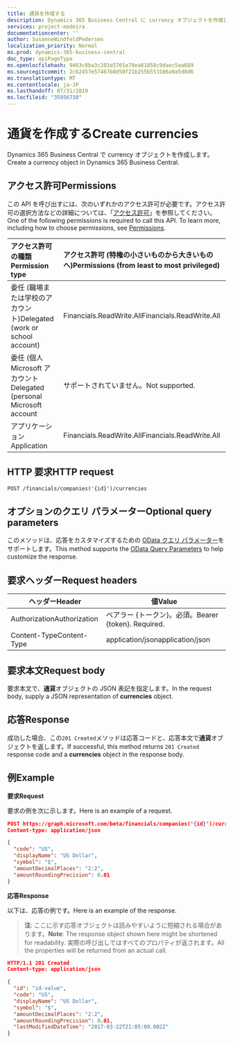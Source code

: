 ```yaml
---
title: 通貨を作成する
description: Dynamics 365 Business Central に currency オブジェクトを作成します。
services: project-madeira
documentationcenter: ''
author: SusanneWindfeldPedersen
localization_priority: Normal
ms.prod: dynamics-365-business-central
doc_type: apiPageType
ms.openlocfilehash: 9463c8ba3c203a5765a79ea81858c9daec5aa689
ms.sourcegitcommit: 2c62457e57467b8d50f21b255b553106a9a5d8d6
ms.translationtype: MT
ms.contentlocale: ja-JP
ms.lasthandoff: 07/31/2019
ms.locfileid: "35956738"
---
```

# <a name="create-currencies"></a><span data-ttu-id="d61ca-103">通貨を作成する</span><span class="sxs-lookup"><span data-stu-id="d61ca-103">Create currencies</span></span>
<span data-ttu-id="d61ca-104">Dynamics 365 Business Central で currency オブジェクトを作成します。</span><span class="sxs-lookup"><span data-stu-id="d61ca-104">Create a currency object in Dynamics 365 Business Central.</span></span>

## <a name="permissions"></a><span data-ttu-id="d61ca-105">アクセス許可</span><span class="sxs-lookup"><span data-stu-id="d61ca-105">Permissions</span></span>
<span data-ttu-id="d61ca-p101">この API を呼び出すには、次のいずれかのアクセス許可が必要です。アクセス許可の選択方法などの詳細については、「[アクセス許可](/graph/permissions-reference)」を参照してください。</span><span class="sxs-lookup"><span data-stu-id="d61ca-p101">One of the following permissions is required to call this API. To learn more, including how to choose permissions, see [Permissions](/graph/permissions-reference).</span></span>

|<span data-ttu-id="d61ca-108">アクセス許可の種類</span><span class="sxs-lookup"><span data-stu-id="d61ca-108">Permission type</span></span> |<span data-ttu-id="d61ca-109">アクセス許可 (特権の小さいものから大きいものへ)</span><span class="sxs-lookup"><span data-stu-id="d61ca-109">Permissions (from least to most privileged)</span></span>|
|:---------------|:------------------------------------------|
|<span data-ttu-id="d61ca-110">委任 (職場または学校のアカウント)</span><span class="sxs-lookup"><span data-stu-id="d61ca-110">Delegated (work or school account)</span></span>|<span data-ttu-id="d61ca-111">Financials.ReadWrite.All</span><span class="sxs-lookup"><span data-stu-id="d61ca-111">Financials.ReadWrite.All</span></span> |
|<span data-ttu-id="d61ca-112">委任 (個人 Microsoft アカウント</span><span class="sxs-lookup"><span data-stu-id="d61ca-112">Delegated (personal Microsoft account</span></span>|<span data-ttu-id="d61ca-113">サポートされていません。</span><span class="sxs-lookup"><span data-stu-id="d61ca-113">Not supported.</span></span>|
|<span data-ttu-id="d61ca-114">アプリケーション</span><span class="sxs-lookup"><span data-stu-id="d61ca-114">Application</span></span>|<span data-ttu-id="d61ca-115">Financials.ReadWrite.All</span><span class="sxs-lookup"><span data-stu-id="d61ca-115">Financials.ReadWrite.All</span></span>|

## <a name="http-request"></a><span data-ttu-id="d61ca-116">HTTP 要求</span><span class="sxs-lookup"><span data-stu-id="d61ca-116">HTTP request</span></span>
```
POST /financials/companies('{id}')/currencies
```

## <a name="optional-query-parameters"></a><span data-ttu-id="d61ca-117">オプションのクエリ パラメーター</span><span class="sxs-lookup"><span data-stu-id="d61ca-117">Optional query parameters</span></span>
<span data-ttu-id="d61ca-118">このメソッドは、応答をカスタマイズするための [OData クエリ パラメーター](/graph/query-parameters)をサポートします。</span><span class="sxs-lookup"><span data-stu-id="d61ca-118">This method supports the [OData Query Parameters](/graph/query-parameters) to help customize the response.</span></span>

## <a name="request-headers"></a><span data-ttu-id="d61ca-119">要求ヘッダー</span><span class="sxs-lookup"><span data-stu-id="d61ca-119">Request headers</span></span>
|<span data-ttu-id="d61ca-120">ヘッダー</span><span class="sxs-lookup"><span data-stu-id="d61ca-120">Header</span></span>         |<span data-ttu-id="d61ca-121">値</span><span class="sxs-lookup"><span data-stu-id="d61ca-121">Value</span></span>                    |
|---------------|-------------------------|
|<span data-ttu-id="d61ca-122">Authorization</span><span class="sxs-lookup"><span data-stu-id="d61ca-122">Authorization</span></span>  |<span data-ttu-id="d61ca-p102">ベアラー {トークン}。必須。</span><span class="sxs-lookup"><span data-stu-id="d61ca-p102">Bearer {token}. Required.</span></span>|
|<span data-ttu-id="d61ca-125">Content-Type</span><span class="sxs-lookup"><span data-stu-id="d61ca-125">Content-Type</span></span>   |<span data-ttu-id="d61ca-126">application/json</span><span class="sxs-lookup"><span data-stu-id="d61ca-126">application/json</span></span>         |

## <a name="request-body"></a><span data-ttu-id="d61ca-127">要求本文</span><span class="sxs-lookup"><span data-stu-id="d61ca-127">Request body</span></span>
<span data-ttu-id="d61ca-128">要求本文で、**通貨**オブジェクトの JSON 表記を指定します。</span><span class="sxs-lookup"><span data-stu-id="d61ca-128">In the request body, supply a JSON representation of **currencies** object.</span></span>

## <a name="response"></a><span data-ttu-id="d61ca-129">応答</span><span class="sxs-lookup"><span data-stu-id="d61ca-129">Response</span></span>
<span data-ttu-id="d61ca-130">成功した場合、この```201 Created```メソッドは応答コードと、応答本文で**通貨**オブジェクトを返します。</span><span class="sxs-lookup"><span data-stu-id="d61ca-130">If successful, this method returns ```201 Created``` response code and a **currencies** object in the response body.</span></span>

## <a name="example"></a><span data-ttu-id="d61ca-131">例</span><span class="sxs-lookup"><span data-stu-id="d61ca-131">Example</span></span>

<span data-ttu-id="d61ca-132">**要求**</span><span class="sxs-lookup"><span data-stu-id="d61ca-132">**Request**</span></span>

<span data-ttu-id="d61ca-133">要求の例を次に示します。</span><span class="sxs-lookup"><span data-stu-id="d61ca-133">Here is an example of a request.</span></span>

```json
POST https://graph.microsoft.com/beta/financials/companies('{id}')/currencies
Content-type: application/json

{
  "code": "US",
  "displayName": "US Dollar",
  "symbol": "$",
  "amountDecimalPlaces": "2:2",
  "amountRoundingPrecision": 0.01
}
```

<span data-ttu-id="d61ca-134">**応答**</span><span class="sxs-lookup"><span data-stu-id="d61ca-134">**Response**</span></span>

<span data-ttu-id="d61ca-135">以下は、応答の例です。</span><span class="sxs-lookup"><span data-stu-id="d61ca-135">Here is an example of the response.</span></span> 

> <span data-ttu-id="d61ca-136">**注**: ここに示す応答オブジェクトは読みやすいように短縮される場合があります。</span><span class="sxs-lookup"><span data-stu-id="d61ca-136">**Note**: The response object shown here might be shortened for readability.</span></span> <span data-ttu-id="d61ca-137">実際の呼び出しではすべてのプロパティが返されます。</span><span class="sxs-lookup"><span data-stu-id="d61ca-137">All the properties will be returned from an actual call.</span></span>

```json
HTTP/1.1 201 Created
Content-type: application/json

{
  "id": "id-value",
  "code": "US",
  "displayName": "US Dollar",
  "symbol": "$",
  "amountDecimalPlaces": "2:2",
  "amountRoundingPrecision": 0.01,
  "lastModifiedDateTime": "2017-03-22T21:05:09.002Z"
}

```
